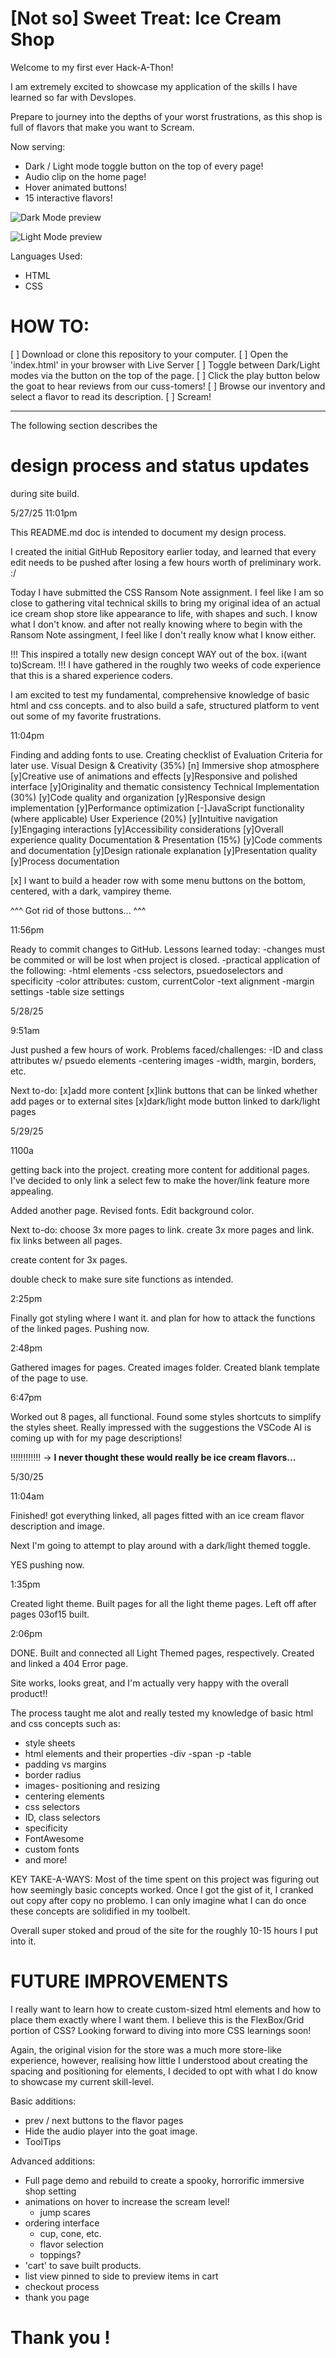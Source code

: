 # [Not so] Sweet Treat: Ice Cream Shop

Welcome to my first ever Hack-A-Thon!

I am extremely excited to showcase my application of the skills I have learned so far with Devslopes.

Prepare to journey into the depths of your worst frustrations, as this shop is full of flavors that make you want to Scream.

Now serving:

- Dark / Light mode toggle button on the top of every page!
- Audio clip on the home page!
- Hover animated buttons!
- 15 interactive flavors!

![Dark Mode preview](screenshotDark.png)

![Light Mode preview](screenshotLight.png)

Languages Used:

- HTML
- CSS

# HOW TO:

[ ] Download or clone this repository to your computer.
[ ] Open the 'index.html' in your browser with Live Server
[ ] Toggle between Dark/Light modes via the button on the top of the page.
[ ] Click the play button below the goat to hear reviews from our cuss-tomers!
[ ] Browse our inventory and select a flavor to read its description.
[ ] Scream!

---

The following section describes the

# design process and status updates

during site build.

5/27/25
11:01pm

This README.md doc is intended to document my design process.

I created the initial GitHub Repository earlier today, and learned that every edit needs to be pushed after losing a few hours worth of preliminary work. :/

Today I have submitted the CSS Ransom Note assignment. I feel like I am so close to gathering vital technical skills to bring my original idea of an actual ice cream shop store like appearance to life, with shapes and such. I know what I don't know. and after not really knowing where to begin with the Ransom Note assingment, I feel like I don't really know what I know either.

!!! This inspired a totally new design concept WAY out of the box. i(want to)Scream.
!!! I have gathered in the roughly two weeks of code experience that this is a shared experience coders.

I am excited to test my fundamental, comprehensive knowledge of basic html and css concepts. and to also build a safe, structured platform to vent out some of my favorite frustrations.

11:04pm

Finding and adding fonts to use.
Creating checklist of Evaluation Criteria for later use.
Visual Design & Creativity (35%)
[n] Immersive shop atmosphere
[y]Creative use of animations and effects
[y]Responsive and polished interface
[y]Originality and thematic consistency
Technical Implementation (30%)
[y]Code quality and organization
[y]Responsive design implementation
[y]Performance optimization
[-]JavaScript functionality (where applicable)
User Experience (20%)
[y]Intuitive navigation
[y]Engaging interactions
[y]Accessibility considerations
[y]Overall experience quality
Documentation & Presentation (15%)
[y]Code comments and documentation
[y]Design rationale explanation
[y]Presentation quality
[y]Process documentation

[x] I want to build a header row with some menu buttons on the bottom, centered, with a dark, vampirey theme.

<!-- Buttons will navigate the user to the Who What Where When and Why pages.

Who What Where When and Why pages to have buttons:
[ prev
[ home
[ next -->

^^^ Got rid of those buttons... ^^^

11:56pm

Ready to commit changes to GitHub.
Lessons learned today:
-changes must be commited or will be lost when project is closed.
-practical application of the following:
-html elements
-css selectors, psuedoselectors and specificity
-color attributes: custom, currentColor
-text alignment
-margin settings
-table size settings

5/28/25

9:51am

Just pushed a few hours of work. Problems faced/challenges:
-ID and class attributes w/ psuedo elements
-centering images
-width, margin, borders, etc.

Next to-do:
[x]add more content
[x]link buttons that can be linked whether add pages or to external sites
[x]dark/light mode button linked to dark/light pages

5/29/25

1100a

getting back into the project.
creating more content for additional pages. I've decided to only link a select few to make the hover/link feature more appealing.

Added another page. Revised fonts. Edit background color.

Next to-do:
choose 3x more pages to link.
create 3x more pages and link.
fix links between all pages.

create content for 3x pages.

double check to make sure site functions as intended.

2:25pm

Finally got styling where I want it. and plan for how to attack the functions of the linked pages. Pushing now.

2:48pm

Gathered images for pages. Created images folder. Created blank template of the page to use.

6:47pm

Worked out 8 pages, all functional. Found some styles shortcuts to simplify the styles sheet. Really impressed with the suggestions the VSCode AI is coming up with for my page descriptions!

!!!!!!!!!!!! -> <strong>I never thought these would really be ice cream flavors...</strong>

5/30/25

11:04am

Finished! got everything linked, all pages fitted with an ice cream flavor description and image.

Next I'm going to attempt to play around with a dark/light themed toggle.

YES pushing now.

1:35pm

Created light theme. Built pages for all the light theme pages. Left off after pages 03of15 built.

2:06pm

DONE.
Built and connected all Light Themed pages, respectively.
Created and linked a 404 Error page.

Site works, looks great, and I'm actually very happy with the overall product!!

The process taught me alot and really tested my knowledge of basic html and css concepts such as:

- style sheets
- html elements and their properties
  -div
  -span
  -p
  -table
- padding vs margins
- border radius
- images- positioning and resizing
- centering elements
- css selectors
- ID, class selectors
- specificity
- FontAwesome
- custom fonts
- and more!

KEY TAKE-A-WAYS:
Most of the time spent on this project was figuring out how seemingly basic concepts worked. Once I got the gist of it, I cranked out copy after copy no problemo. I can only imagine what I can do once these concepts are solidified in my toolbelt.

Overall super stoked and proud of the site for the roughly 10-15 hours I put into it.

# FUTURE IMPROVEMENTS

I really want to learn how to create custom-sized html elements and how to place them exactly where I want them. I believe this is the FlexBox/Grid portion of CSS? Looking forward to diving into more CSS learnings soon!

Again, the original vision for the store was a much more store-like experience, however, realising how little I understood about creating the spacing and positioning for elements, I decided to opt with what I do know to showcase my current skill-level.

Basic additions:

- prev / next buttons to the flavor pages
- Hide the audio player into the goat image.
- ToolTips

Advanced additions:

- Full page demo and rebuild to create a spooky, horrorific immersive shop setting
- animations on hover to increase the scream level!
  - jump scares
- ordering interface
  - cup, cone, etc.
  - flavor selection
  - toppings?
- 'cart' to save built products.
- list view pinned to side to preview items in cart
- checkout process
- thank you page

# Thank you !
